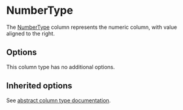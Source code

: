 # NumberType

The [NumberType](../../src/Column/Type/NumberType.php) column represents the numeric column, with value aligned to the right.

## Options

This column type has no additional options.

## Inherited options

See [abstract column type documentation](abstract.md).
